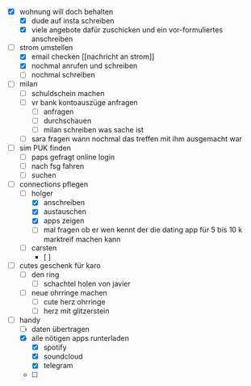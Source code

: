 - [x] wohnung will doch behalten
	- [x] dude auf insta schreiben 
	- [x] viele angebote dafür zuschicken und ein vor-formuliertes anschreiben

- [ ] strom umstellen
	- [x] email checken  [[nachricht an strom]]
	- [x] nochmal anrufen und schreiben
	- [ ] nochmal schreiben
- [ ] milan
	- [ ] schuldschein machen
	- [ ] vr bank kontoauszüge anfragen
		- [ ] anfragen
		- [ ] durchschauen
		- [ ] milan schreiben was sache ist
	- [ ] sara fragen wann nochmal das treffen mit ihm ausgemacht war
- [ ] sim PUK finden
	- [ ] paps gefragt online login
	- [ ] nach fsg fahren
	- [ ] suchen
- [ ] connections pflegen
	- [ ] holger
		- [x] anschreiben
		- [x] austauschen 
		- [x] apps zeigen
		- [ ] mal fragen ob er wen kennt der die dating app für 5 bis 10 k marktreif machen kann
	- [ ] carsten
		- [ ] 
- [ ] cutes geschenk für karo
	- [ ] den ring
		- [ ] schachtel holen von javier
	- [ ] neue ohrringe machen
		- [ ] cute herz ohrringe
		- [ ] herz mit glitzerstein
- [ ] handy
	- [ ] daten übertragen
	- [x] alle nötigen apps runterladen 
		- [x] spotify
		- [x] soundcloud
		- [x] telegram
	- [ ] 